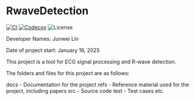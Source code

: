 # RwaveDetection

[![CI](https://github.com/Lychee-acaca/CAS741/actions/workflows/ci.yml/badge.svg)](https://github.com/Lychee-acaca/CAS741/actions/workflows/ci.yml)
[![Codecov](https://codecov.io/gh/Lychee-acaca/CAS741/branch/main/graph/badge.svg)](https://app.codecov.io/gh/Lychee-acaca/CAS741)
![License](https://img.shields.io/badge/License-MIT-blue.svg)

Developer Names: Junwei Lin

Date of project start: January 16, 2025

This project is a tool for ECG signal processing and R-wave detection.

The folders and files for this project are as follows:

docs - Documentation for the project
refs - Reference material used for the project, including papers
src - Source code
test - Test cases
etc.
